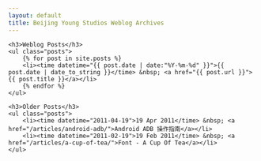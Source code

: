 ```yaml
---
layout: default
title: Beijing Young Studios Weblog Archives
---
```


<div id="main" role="main">

    <h3>Weblog Posts</h3>
    <ul class="posts">
        {% for post in site.posts %}
        <li><time datetime="{{ post.date | date:"%Y-%m-%d" }}">{{ post.date | date_to_string }}</time> &nbsp; <a href="{{ post.url }}">{{ post.title }}</a></li>
        {% endfor %}
    </ul>
	
	<h3>Older Posts</h3>
	<ul class="posts">
		<li><time datetime="2011-04-19">19 Apr 2011</time> &nbsp; <a href="/articles/android-adb/">Android ADB 操作指南</a></li>
		<li><time datetime="2011-02-19">19 Feb 2011</time> &nbsp; <a href="/articles/a-cup-of-tea/">Font - A Cup Of Tea</a></li>
	</ul>
	
</div>